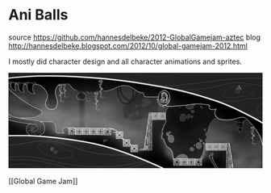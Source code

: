 # Ani Balls
source https://github.com/hannesdelbeke/2012-GlobalGamejam-aztec
blog http://hannesdelbeke.blogspot.com/2012/10/global-gamejam-2012.html

I mostly did character design and all character animations and sprites.

![](https://github.com/hannesdelbeke/2012-GlobalGamejam-aztec/raw/main/source%20assets/presentation/Level_Screenshot.jpg)

[[Global Game Jam]]